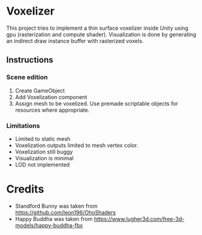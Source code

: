 # Voxelizer

This project tries to implement a thin surface voxelizer inside Unity using gpu (rasterization and compute shader). Visualization is done by generating an indirect draw instance buffer with rasterized voxels.

## Instructions

### Scene edition

1. Create GameObject
2. Add Voxelization component
3. Assign mesh to be voxelized. Use premade scriptable objects for resources where appropriate.

### Limitations

* Limited to static mesh
* Voxelization outputs limited to mesh vertex color.
* Voxelization still buggy
* Visualization is minimal
* LOD not implemented

# Credits

* Standford Bunny was taken from https://github.com/leon196/OhoShaders
* Happy Buddha was taken from https://www.lugher3d.com/free-3d-models/happy-buddha-fbx